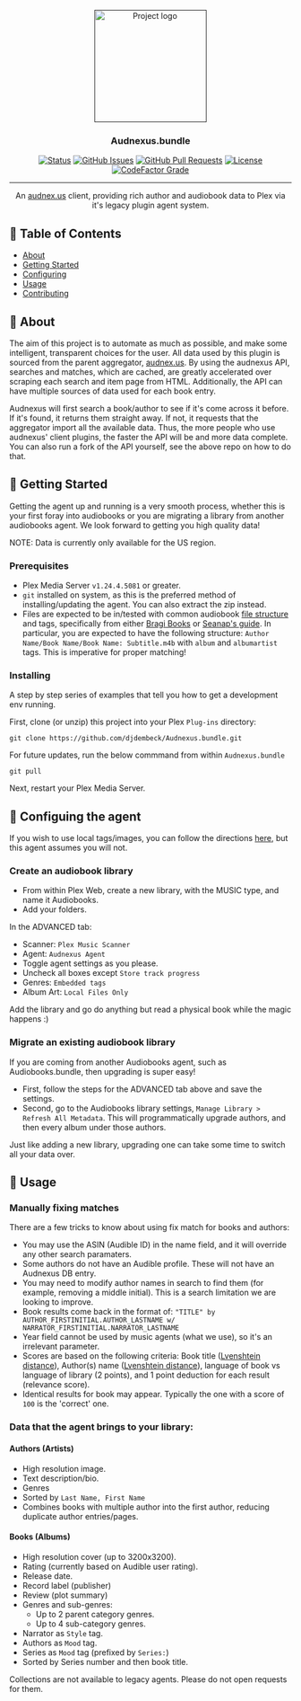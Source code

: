 <p align="center">
  <a href="" rel="noopener">
 <img width=200px height=200px src="../assets/logos/logo.png?raw=true" alt="Project logo"></a>
</p>

<h3 align="center">Audnexus.bundle</h3>

<div align="center">

[![Status](https://img.shields.io/badge/status-active-success.svg)]()
[![GitHub Issues](https://img.shields.io/github/issues/djdembeck/Audnexus.bundle.svg)](https://github.com/djdembeck/Audnexus.bundle/issues)
[![GitHub Pull Requests](https://img.shields.io/github/issues-pr/djdembeck/Audnexus.bundle.svg)](https://github.com/djdembeck/Audnexus.bundle/pulls)
[![License](https://img.shields.io/badge/license-GNUGPL-blue.svg)](/LICENSE)
[![CodeFactor Grade](https://img.shields.io/codefactor/grade/github/djdembeck/Audnexus.bundle)](https://www.codefactor.io/repository/github/djdembeck/Audnexus.bundle)

</div>

---

<p align="center"> An <a href="https://github.com/djdembeck/audnexus">audnex.us</a> client, providing rich author and audiobook data to Plex via it's legacy plugin agent system.
    <br> 
</p>

## 📝 Table of Contents

- [About](#about)
- [Getting Started](#getting_started)
- [Configuring](#config)
- [Usage](#usage)
- [Contributing](../CONTRIBUTING.md)

## 🧐 About <a name = "about"></a>

The aim of this project is to automate as much as possible, and make some intelligent, transparent choices for the user. All data used by this plugin is sourced from the parent aggregator, [audnex.us](https://github.com/djdembeck/audnexus). By using the audnexus API, searches and matches, which are cached, are greatly accelerated over scraping each search and item page from HTML. Additionally, the API can have multiple sources of data used for each book entry.

Audnexus will first search a book/author to see if it's come across it before. If it's found, it returns them straight away. If not, it requests that the aggregator import all the available data. Thus, the more people who use audnexus' client plugins, the faster the API will be and more data complete. You can also run a fork of the API yourself, see the above repo on how to do that.

## 🏁 Getting Started <a name = "getting_started"></a>

Getting the agent up and running is a very smooth process, whether this is your first foray into audiobooks or you are migrating a library from another audiobooks agent. We look forward to getting you high quality data!

NOTE: Data is currently only available for the US region.

### Prerequisites

- Plex Media Server `v1.24.4.5081` or greater.
- `git` installed on system, as this is the preferred method of installing/updating the agent. You can also extract the zip instead.
- Files are expected to be in/tested with common audiobook [file structure](https://support.plex.tv/articles/200265296-adding-music-media-from-folders/) and tags, specifically from either [Bragi Books](https://github.com/djdembeck/bragibooks) or [Seanap's guide](https://github.com/seanap/Plex-Audiobook-Guide). In particular, you are expected to have the following structure: `Author Name/Book Name/Book Name: Subtitle.m4b` with `album` and `albumartist` tags. This is imperative for proper matching!

### Installing

A step by step series of examples that tell you how to get a development env running.

First, clone (or unzip) this project into your Plex `Plug-ins` directory:

```
git clone https://github.com/djdembeck/Audnexus.bundle.git
```
For future updates, run the below commmand from within `Audnexus.bundle`

```
git pull
```

Next, restart your Plex Media Server.

## 🔧 Configuing the agent <a name = "config"></a>

If you wish to use local tags/images, you can follow the directions [here](https://github.com/seanap/Plex-Audiobook-Guide#configure-metadata-agent-in-plex), but this agent assumes you will not.

### Create an audiobook library

- From within Plex Web, create a new library, with the MUSIC type, and name it Audiobooks.
- Add your folders.

In the ADVANCED tab:
- Scanner: `Plex Music Scanner`
- Agent: `Audnexus Agent`
- Toggle agent settings as you please.
- Uncheck all boxes except `Store track progress`
- Genres: `Embedded tags`
- Album Art: `Local Files Only`

Add the library and go do anything but read a physical book while the magic happens :)

### Migrate an existing audiobook library

If you are coming from another Audiobooks agent, such as Audiobooks.bundle, then upgrading is super easy!

- First, follow the steps for the ADVANCED tab above and save the settings.
- Second, go to the Audiobooks library settings, `Manage Library > Refresh All Metadata`. This will programmatically upgrade authors, and then every album under those authors.

Just like adding a new library, upgrading one can take some time to switch all your data over.

## 🎈 Usage <a name="usage"></a>

### Manually fixing matches
There are a few tricks to know about using fix match for books and authors:
- You may use the ASIN (Audible ID) in the name field, and it will override any other search paramaters.
- Some authors do not have an Audible profile. These will not have an Audnexus DB entry.
- You may need to modify author names in search to find them (for example, removing a middle initial). This is a search limitation we are looking to improve.
- Book results come back in the format of: `"TITLE" by AUTHOR_FIRSTINITIAL.AUTHOR_LASTNAME w/ NARRATOR_FIRSTINITIAL.NARRATOR_LASTNAME`
- Year field cannot be used by music agents (what we use), so it's an irrelevant parameter.
- Scores are based on the following criteria: Book title ([Lvenshtein distance](https://en.wikipedia.org/wiki/Levenshtein_distance)), Author(s) name ([Lvenshtein distance](https://en.wikipedia.org/wiki/Levenshtein_distance)), language of book vs language of library (2 points), and 1 point deduction for each result (relevance score).
- Identical results for book may appear. Typically the one with a score of `100` is the 'correct' one.

### Data that the agent brings to your library:

#### Authors (Artists)
- High resolution image.
- Text description/bio.
- Genres
- Sorted by `Last Name, First Name`
- Combines books with multiple author into the first author, reducing duplicate author entries/pages.

#### Books (Albums)
- High resolution cover (up to 3200x3200).
- Rating (currently based on Audible user rating).
- Release date.
- Record label (publisher)
- Review (plot summary)
- Genres and sub-genres:
  - Up to 2 parent category genres.
  - Up to 4 sub-category genres.
- Narrator as `Style` tag.
- Authors as `Mood` tag.
- Series as `Mood` tag (prefixed by `Series:`)
- Sorted by Series number and then book title.

Collections are not available to legacy agents. Please do not open requests for them.